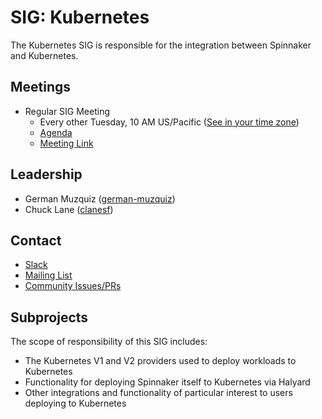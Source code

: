 # SIG: Kubernetes

The Kubernetes SIG is responsible for the integration between Spinnaker and Kubernetes.

## Meetings

* Regular SIG Meeting
  * Every other Tuesday, 10 AM US/Pacific ([See in your time zone](https://www.thetimezoneconverter.com/?t=10am&tz=San%20Francisco))
  * [Agenda](https://docs.google.com/document/d/1db_yw1uru99Byvin4lQgm7aUZ9xMmvsARtEiiNUrmBo/edit)
  * [Meeting Link](https://meet.google.com/oto-qwpw-dgt)

## Leadership

* German Muzquiz ([german-muzquiz](https://github.com/german-muzquiz))
* Chuck Lane ([clanesf](https://github.com/clanesf))

## Contact

* [Slack](http://spinnakerteam.slack.com/messages/sig-kubernetes)
* [Mailing List](https://groups.google.com/a/spinnaker.io/forum/#!forum/sig-kubernetes)
* [Community Issues/PRs](https://github.com/spinnaker/spinnaker/labels/sig%2Fkubernetes)

## Subprojects

The scope of responsibility of this SIG includes:
* The Kubernetes V1 and V2 providers used to deploy workloads to Kubernetes
* Functionality for deploying Spinnaker itself to Kubernetes via Halyard
* Other integrations and functionality of particular interest to users deploying to Kubernetes
